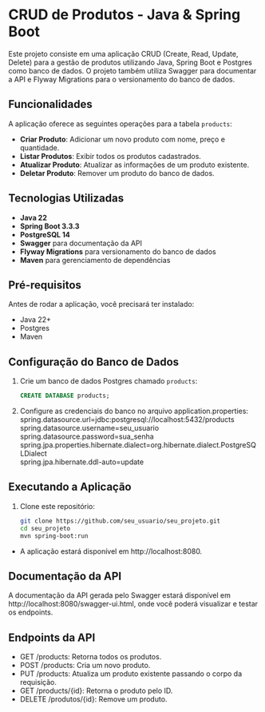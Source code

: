 # CRUD de Produtos - Java & Spring Boot

Este projeto consiste em uma aplicação CRUD (Create, Read, Update, Delete) para a gestão de produtos utilizando Java, Spring Boot e Postgres como banco de dados. O projeto também utiliza Swagger para documentar a API e Flyway Migrations para o versionamento do banco de dados.

## Funcionalidades

A aplicação oferece as seguintes operações para a tabela `products`:
- **Criar Produto**: Adicionar um novo produto com nome, preço e quantidade.
- **Listar Produtos**: Exibir todos os produtos cadastrados.
- **Atualizar Produto**: Atualizar as informações de um produto existente.
- **Deletar Produto**: Remover um produto do banco de dados.

## Tecnologias Utilizadas

- **Java 22**
- **Spring Boot 3.3.3**
- **PostgreSQL 14**
- **Swagger** para documentação da API
- **Flyway Migrations** para versionamento do banco de dados
- **Maven** para gerenciamento de dependências

## Pré-requisitos

Antes de rodar a aplicação, você precisará ter instalado:
- Java 22+
- Postgres
- Maven

## Configuração do Banco de Dados

1. Crie um banco de dados Postgres chamado `products`:

   ```sql
   CREATE DATABASE products;

2. Configure as credenciais do banco no arquivo application.properties: <br>
spring.datasource.url=jdbc:postgresql://localhost:5432/products
spring.datasource.username=seu_usuario <br>
spring.datasource.password=sua_senha <br>
spring.jpa.properties.hibernate.dialect=org.hibernate.dialect.PostgreSQLDialect <br>
spring.jpa.hibernate.ddl-auto=update

## Executando a Aplicação

1. Clone este repositório:

   ```bash
   git clone https://github.com/seu_usuario/seu_projeto.git
   cd seu_projeto
   mvn spring-boot:run
- A aplicação estará disponível em http://localhost:8080.

## Documentação da API
  A documentação da API gerada pelo Swagger estará disponível em http://localhost:8080/swagger-ui.html, onde você poderá visualizar e testar os endpoints.

## Endpoints da API
- GET /products: Retorna todos os produtos.
- POST /products: Cria um novo produto.
- PUT /products: Atualiza um produto existente passando o corpo da requisição.
- GET /products/{id}: Retorna o produto pelo ID.
- DELETE /produtos/{id}: Remove um produto.
